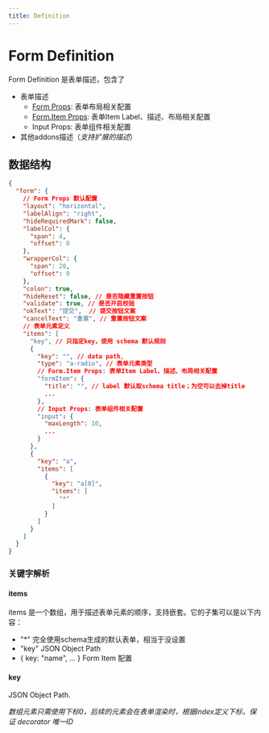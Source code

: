 ```yaml
---
title: Definition
---
```


# Form Definition
Form Definition 是表单描述，包含了
* 表单描述
  * [Form Props](https://www.antdv.com/components/form-cn/#Form): 表单布局相关配置
  * [Form.Item Props](https://www.antdv.com/components/form-cn/#Form.Item): 表单Item Label、描述、布局相关配置
  * Input Props: 表单组件相关配置
* 其他addons描述（*支持扩展的描述*）

## 数据结构
```JSON
{
  "form": {
    // Form Props 默认配置
    "layout": "horizontal",
    "labelAlign": "right",
    "hideRequiredMark": false,
    "labelCol": {
      "span": 4,
      "offset": 0
    },
    "wrapperCol": {
      "span": 20,
      "offset": 0
    },
    "colon": true,
    "hideReset": false, // 是否隐藏重置按钮
    "validate": true, // 是否开启校验
    "okText": "提交",  // 提交按钮文案
    "cancelText": "重置", // 重置按钮文案
    // 表单元素定义
    "items": [
      "key", // 只指定key，使用 schema 默认规则
      {
        "key": "", // data path,
        "type": "a-radio", // 表单元素类型
        // Form.Item Props: 表单Item Label、描述、布局相关配置
        "formItem": {
          "title": "", // label 默认取schema title；为空可以去掉title
          ...
        },
        // Input Props: 表单组件相关配置
        "input": {
          "maxLength": 10,
          ...
        }
      },
      {
        "key": "a",
        "items": [
          {
            "key": "a[0]",
            "items": [
              "*"
            ]
          }
        ]
      }
    ]
  }
}
```

### 关键字解析
#### items
items 是一个数组，用于描述表单元素的顺序，支持嵌套。它的子集可以是以下内容：
* "*" 完全使用schema生成的默认表单，相当于没设置
* "key" JSON Object Path
* { key: "name", ... } Form Item 配置

#### key
JSON Object Path.

*数组元素只需使用下标0，后续的元素会在表单渲染时，根据index定义下标，保证 decorator 唯一ID*
